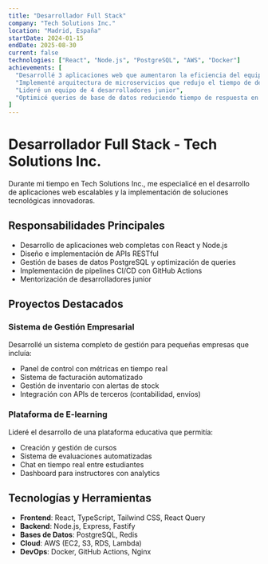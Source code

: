 ```yaml
---
title: "Desarrollador Full Stack"
company: "Tech Solutions Inc."
location: "Madrid, España"
startDate: 2024-01-15
endDate: 2025-08-30
current: false
technologies: ["React", "Node.js", "PostgreSQL", "AWS", "Docker"]
achievements: [
  "Desarrollé 3 aplicaciones web que aumentaron la eficiencia del equipo en un 40%",
  "Implementé arquitectura de microservicios que redujo el tiempo de deploy en 60%",
  "Lideré un equipo de 4 desarrolladores junior",
  "Optimicé queries de base de datos reduciendo tiempo de respuesta en 75%"
]
---
```


# Desarrollador Full Stack - Tech Solutions Inc.

Durante mi tiempo en Tech Solutions Inc., me especialicé en el desarrollo de aplicaciones web escalables y la implementación de soluciones tecnológicas innovadoras.

## Responsabilidades Principales

- Desarrollo de aplicaciones web completas con React y Node.js
- Diseño e implementación de APIs RESTful
- Gestión de bases de datos PostgreSQL y optimización de queries
- Implementación de pipelines CI/CD con GitHub Actions
- Mentorización de desarrolladores junior

## Proyectos Destacados

### Sistema de Gestión Empresarial
Desarrollé un sistema completo de gestión para pequeñas empresas que incluía:
- Panel de control con métricas en tiempo real
- Sistema de facturación automatizado
- Gestión de inventario con alertas de stock
- Integración con APIs de terceros (contabilidad, envíos)

### Plataforma de E-learning
Lideré el desarrollo de una plataforma educativa que permitía:
- Creación y gestión de cursos
- Sistema de evaluaciones automatizadas
- Chat en tiempo real entre estudiantes
- Dashboard para instructores con analytics

## Tecnologías y Herramientas

- **Frontend**: React, TypeScript, Tailwind CSS, React Query
- **Backend**: Node.js, Express, Fastify
- **Bases de Datos**: PostgreSQL, Redis
- **Cloud**: AWS (EC2, S3, RDS, Lambda)
- **DevOps**: Docker, GitHub Actions, Nginx
